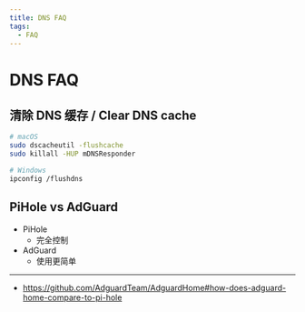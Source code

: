 ```yaml
---
title: DNS FAQ
tags:
  - FAQ
---
```


# DNS FAQ

## 清除 DNS 缓存 / Clear DNS cache

```bash
# macOS
sudo dscacheutil -flushcache
sudo killall -HUP mDNSResponder

# Windows
ipconfig /flushdns
```

## PiHole vs AdGuard

- PiHole
  - 完全控制
- AdGuard
  - 使用更简单

---

- https://github.com/AdguardTeam/AdguardHome#how-does-adguard-home-compare-to-pi-hole
